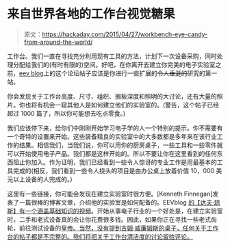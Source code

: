 # 来自世界各地的工作台视觉糖果

> 原文：<https://hackaday.com/2015/04/27/workbench-eye-candy-from-around-the-world/>

工作台。我们一直在寻找充分利用现有工具的方法，计划下一次设备采购，同时处理分配给我们的(有时有限的)空间。好吧，在你离开去建立你完美的电子实验室之前，[eev blog](http://www.eevblog.com/forum/chat/whats-your-work-benchlab-look-like-post-some-pictures-of-your-lab/)上的这个论坛帖子应该是你进行一些扩展的~~令人垂涎的~~研究的第一站。

你会发现关于工作台高度、尺寸、组织、搁板深度和照明的大讨论，还有大量的照片。你也将有机会一窥其他人是如何建立他们的实验室的。(警告，这个帖子已经超过 1000 篇了，所以你可能想去吃点零食。)

我们应该停下来，给你们中刚刚开始学习电子学的人一个特别的提示。你不需要有一个奇特的设置来开始。这些装备精良的实验室中的大多数都是多年来在该行业工作的结果。相信我们，当我们说，你可以用你的厨房桌子，一些工具和一些零件就可以开始使用电子产品。我们都是这样开始的。所以不要让你在这里看到的任何东西阻止你加入。作为证明，我们已经看到一些令人惊讶的专业工作是用最基本的工具完成的(相反，我们看到一些令人挠头的项目是由办公桌上放着价值 10，000 美元以上设备的人完成的。)

这里有一些链接，你可能会发现在建立实验室时很方便。[Kenneth Finnegan]发表了一篇很棒的博客文章，介绍他的实验室是如何配备的。EEVblog [的【达夫·琼斯】有一个涵盖基础知识的视频](http://www.youtube.com/watch?v=R_PbjbRaO2E)。开始从事电子行业的一个好处是，在建立实验室时，二手和老式设备真的会让你花费很多钱。因此，如果你正在寻找一些老式齿轮，前往测试设备的[皇帝。当然，没有提到吉姆·威廉姆斯的桌子，任何关于工作台的帖子都是不完整的。我们将把关于工作台清洁度的讨论留给评论。](http://emperoroftestequipment.weebly.com/)